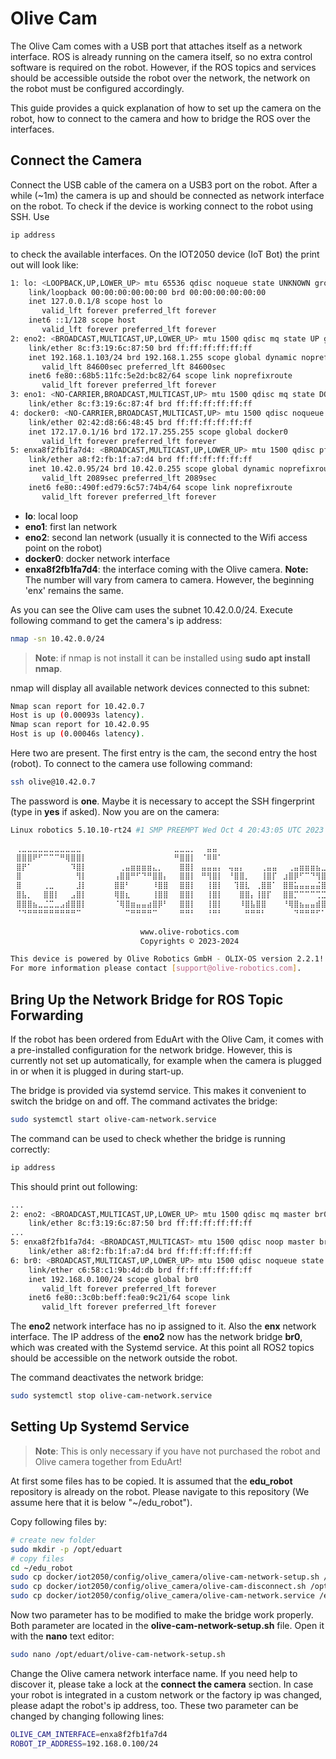 # Olive Cam

The Olive Cam comes with a USB port that attaches itself as a network interface. ROS is already running on the camera itself, so no extra control software is required on the robot. However, if the ROS topics and services should be accessible outside the robot over the network, the network on the robot must be configured accordingly. 

This guide provides a quick explanation of how to set up the camera on the robot, how to connect to the camera and how to bridge the ROS over the interfaces.

## Connect the Camera

Connect the USB cable of the camera on a USB3 port on the robot. After a while (~1m) the camera is up and should be connected as network interface on the robot. To check if the device is working connect to the robot using SSH. Use

```bash
ip address
```

to check the available interfaces. On the IOT2050 device (IoT Bot) the print out will look like:

```bash
1: lo: <LOOPBACK,UP,LOWER_UP> mtu 65536 qdisc noqueue state UNKNOWN group default qlen 1000
    link/loopback 00:00:00:00:00:00 brd 00:00:00:00:00:00
    inet 127.0.0.1/8 scope host lo
       valid_lft forever preferred_lft forever
    inet6 ::1/128 scope host 
       valid_lft forever preferred_lft forever
2: eno2: <BROADCAST,MULTICAST,UP,LOWER_UP> mtu 1500 qdisc mq state UP group default qlen 1000
    link/ether 8c:f3:19:6c:87:50 brd ff:ff:ff:ff:ff:ff
    inet 192.168.1.103/24 brd 192.168.1.255 scope global dynamic noprefixroute eno2
       valid_lft 84600sec preferred_lft 84600sec
    inet6 fe80::68b5:11fc:5e2d:bc82/64 scope link noprefixroute 
       valid_lft forever preferred_lft forever
3: eno1: <NO-CARRIER,BROADCAST,MULTICAST,UP> mtu 1500 qdisc mq state DOWN group default qlen 1000
    link/ether 8c:f3:19:6c:87:4f brd ff:ff:ff:ff:ff:ff
4: docker0: <NO-CARRIER,BROADCAST,MULTICAST,UP> mtu 1500 qdisc noqueue state DOWN group default 
    link/ether 02:42:d8:66:48:45 brd ff:ff:ff:ff:ff:ff
    inet 172.17.0.1/16 brd 172.17.255.255 scope global docker0
       valid_lft forever preferred_lft forever
5: enxa8f2fb1fa7d4: <BROADCAST,MULTICAST,UP,LOWER_UP> mtu 1500 qdisc pfifo_fast state UNKNOWN group default qlen 1000
    link/ether a8:f2:fb:1f:a7:d4 brd ff:ff:ff:ff:ff:ff
    inet 10.42.0.95/24 brd 10.42.0.255 scope global dynamic noprefixroute enxa8f2fb1fa7d4
       valid_lft 2089sec preferred_lft 2089sec
    inet6 fe80::490f:ed79:6c57:74b4/64 scope link noprefixroute 
       valid_lft forever preferred_lft forever
```

* **lo**: local loop
* **eno1**: first lan network
* **eno2**: second lan network (usually it is connected to the Wifi access point on the robot)
* **docker0**: docker network interface
* **enxa8f2fb1fa7d4**: the interface coming with the Olive camera. **Note:** The number will vary from camera to camera. However, the beginning 'enx' remains the same.

As you can see the Olive cam uses the subnet 10.42.0.0/24. Execute following command to get the camera's ip address:

```bash
nmap -sn 10.42.0.0/24
```

> **Note**: if nmap is not install it can be installed using **sudo apt install nmap**.

nmap will display all available network devices connected to this subnet:

```bash
Nmap scan report for 10.42.0.7
Host is up (0.00093s latency).
Nmap scan report for 10.42.0.95
Host is up (0.00046s latency).
```

Here two are present. The first entry is the cam, the second entry the host (robot). To connect to the camera use following command:

```bash
ssh olive@10.42.0.7
```

The password is **one**. Maybe it is necessary to accept the SSH fingerprint (type in **yes** if asked). Now you are on the camera:

```bash
Linux robotics 5.10.10-rt24 #1 SMP PREEMPT Wed Oct 4 20:43:05 UTC 2023 armv7l

⠀⢀⣀⣀⣀⣀⣀⣀⣀⣀⣀⣀⣀⠀⠀⠀⠀⠀⠀⠀⠀⠀⠀⠀⠀⠀⠀⠀⠀⠀⣀⣀⣀⡀⠀⠀⣤⣤⠀⠀⠀⠀⠀⠀⠀⠀⠀⠀⠀⠀⠀⠀⠀⠀⠀⠀⠀⠀⠀⠀
⠀⣿⣿⣿⠟⠋⠉⠉⠉⠛⢿⣿⣿⡇⠀⠀⠀⠀⠀⠀⠀⠀⠀⠀⠀⠀⠀⠀⠀⠀⠛⣿⣿⡇⠀⠈⠿⠿⠁⠀⠀⠀⠀⠀⠀⠀⠀⠀⠀⠀⠀⠀⠀⠀⠀⠀⠀⠀⠀⠀
⠀⣿⡟⠁⠀⠀⠀⠀⠀⠀⠀⠹⣿⡇⠀⠀⠀⠀⠀⠀⢀⣤⣶⣶⣶⣶⣄⡀⠀⠀⠀⣿⣿⡇⠀⣤⣤⣤⡄⠀⢤⣤⡄⠀⠀⠀⢀⣤⣤⠀⠀⢀⣤⣶⣶⣶⣦⣀⠀⠀
⠀⣿⠀⠀⠀⠀⠀⠀⠀⠀⠀⠀⢻⡇⠀⠀⠀⠀⠀⢠⣿⣿⠛⠋⠙⠛⣿⣿⡄⠀⠀⣿⣿⡇⠀⠛⢻⣿⡇⠀⠘⣿⣿⡀⠀⠀⢸⣿⡏⠀⣰⣿⡿⠋⠉⠙⢻⣿⣆⠀ SOFTWARE
⠀⣿⠀⠀⠀⠀⢀⣀⠀⠀⠀⠀⣸⡇⠀⠀⠀⠀⠀⣿⣿⠃⠀⠀⠀⠀⠸⣿⣿⠀⠀⣿⣿⡇⠀⠀⢸⣿⡇⠀⠀⢹⣿⣇⠀⢀⣿⣿⠁⠀⣿⣿⣥⣤⣤⣤⣬⣿⣿⠀ DEFINED
⠀⣿⣧⡀⠀⠀⣿⣿⡇⠀⠀⣠⣿⡇⠀⠀⠀⠀⠀⢿⣿⣆⠀⠀⠀⠀⢸⣿⣿⠀⠀⣿⣿⡇⠀⠀⢸⣿⡇⠀⠀⠀⣿⣿⡄⢸⣿⡏⠀⠀⣿⣿⡉⠉⠉⠉⢉⣉⣉⠀ ROBOT
⠀⣿⣿⣿⣦⣀⣈⣉⣀⣠⣾⣿⣿⡇⠀⠀⠀⠀⠀⠈⢿⣿⣶⣤⣤⣴⣿⡿⠃⠀⠀⣿⣿⡇⠀⠀⢸⣿⡇⠀⠀⠀⠸⣿⣧⣿⣿⠀⠀⠀⠘⢿⣿⣦⣤⣤⣾⣿⠏⠀ HARDWARE
⠀⠈⠙⠛⠛⠛⠛⠛⠛⠛⠛⠛⠉⠀⠀⠀⠀⠀⠀⠀⠀⠉⠛⠛⠛⠛⠉⠀⠀⠀⠀⠛⠛⠃⠀⠀⠘⠛⠃⠀⠀⠀⠀⠛⠛⠛⠃⠀⠀⠀⠀⠀⠙⠛⠛⠛⠋⠁⠀⠀
                               
                             www.olive-robotics.com
                             Copyrights © 2023-2024 

This device is powered by Olive Robotics GmbH - OLIX-OS version 2.2.1!
For more information please contact [support@olive-robotics.com].
```

## Bring Up the Network Bridge for ROS Topic Forwarding

If the robot has been ordered from EduArt with the Olive Cam, it comes with a pre-installed configuration for the network bridge. However, this is currently not set up automatically, for example when the camera is plugged in or when it is plugged in during start-up.

The bridge is provided via systemd service. This makes it convenient to switch the bridge on and off. The command activates the bridge:

```bash
sudo systemctl start olive-cam-network.service
```

The command can be used to check whether the bridge is running correctly:

```bash
ip address
```

This should print out following:

```bash
...
2: eno2: <BROADCAST,MULTICAST,UP,LOWER_UP> mtu 1500 qdisc mq master br0 state UP group default qlen 1000
    link/ether 8c:f3:19:6c:87:50 brd ff:ff:ff:ff:ff:ff
...
5: enxa8f2fb1fa7d4: <BROADCAST,MULTICAST> mtu 1500 qdisc noop master br0 state DOWN group default qlen 1000
    link/ether a8:f2:fb:1f:a7:d4 brd ff:ff:ff:ff:ff:ff
6: br0: <BROADCAST,MULTICAST,UP,LOWER_UP> mtu 1500 qdisc noqueue state UP group default qlen 1000
    link/ether c6:58:c1:9b:4d:db brd ff:ff:ff:ff:ff:ff
    inet 192.168.0.100/24 scope global br0
       valid_lft forever preferred_lft forever
    inet6 fe80::3c0b:beff:fea0:9c21/64 scope link 
       valid_lft forever preferred_lft forever
```

The **eno2** network interface has no ip assigned to it. Also the **enx** network interface. The IP address of the **eno2** now has the network bridge **br0**, which was created with the Systemd service. At this point all ROS2 topics should be accessible on the network outside the robot.

The command deactivates the network bridge:

```bash
sudo systemctl stop olive-cam-network.service
```

## Setting Up Systemd Service

>**Note**: This is only necessary if you have not purchased the robot and Olive camera together from EduArt!

At first some files has to be copied. It is assumed that the **edu_robot** repository is already on the robot. Please navigate to this repository (We assume here that it is below "~/edu_robot"). 

Copy following files by:

```bash
# create new folder
sudo mkdir -p /opt/eduart
# copy files
cd ~/edu_robot
sudo cp docker/iot2050/config/olive_camera/olive-cam-network-setup.sh /opt/eduart/
sudo cp docker/iot2050/config/olive_camera/olive-cam-disconnect.sh /opt/eduart/
sudo cp docker/iot2050/config/olive_camera/olive-cam-network.service /etc/systemd/system/
```

Now two parameter has to be modified to make the bridge work properly. Both parameter are located in the **olive-cam-network-setup.sh** file. Open it with the **nano** text editor:

```bash
sudo nano /opt/eduart/olive-cam-network-setup.sh
```

Change the Olive camera network interface name. If you need help to discover it, please take a lock at the **connect the camera** section. In case your robot is integrated in a custom network or the factory ip was changed, please adapt the robot's ip address, too. These two parameter can be changed by changing following lines:

```bash
OLIVE_CAM_INTERFACE=enxa8f2fb1fa7d4
ROBOT_IP_ADDRESS=192.168.0.100/24
```
